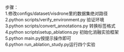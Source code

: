 步骤：  
1.修改configs/dataset/visdrone里的数据集绝对路径  
2.python scripts/verify_environment.py 验证环境  
3.python scripts/convert_annotations.py 转换标签格式  
4.python scripts\setup_ablations.py 初始化消融实验框架  
5.python main.py按提示操作即可  
6.python run_ablation_study.py运行四个实验

